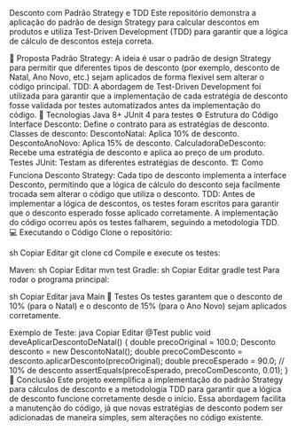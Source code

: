 Desconto com Padrão Strategy e TDD
Este repositório demonstra a aplicação do padrão de design Strategy para calcular descontos em produtos e utiliza Test-Driven Development (TDD) para garantir que a lógica de cálculo de descontos esteja correta.

📝 Proposta
Padrão Strategy: A ideia é usar o padrão de design Strategy para permitir que diferentes tipos de desconto (por exemplo, desconto de Natal, Ano Novo, etc.) sejam aplicados de forma flexível sem alterar o código principal.
TDD: A abordagem de Test-Driven Development foi utilizada para garantir que a implementação de cada estratégia de desconto fosse validada por testes automatizados antes da implementação do código.
🔧 Tecnologias
Java 8+
JUnit 4 para testes
⚙️ Estrutura do Código
Interface Desconto: Define o contrato para as estratégias de desconto.
Classes de desconto:
DescontoNatal: Aplica 10% de desconto.
DescontoAnoNovo: Aplica 15% de desconto.
CalculadoraDeDesconto: Recebe uma estratégia de desconto e aplica ao preço de um produto.
Testes JUnit: Testam as diferentes estratégias de desconto.
🏗 Como Funciona
Desconto Strategy: Cada tipo de desconto implementa a interface Desconto, permitindo que a lógica de cálculo do desconto seja facilmente trocada sem alterar o código que utiliza o desconto.
TDD: Antes de implementar a lógica de descontos, os testes foram escritos para garantir que o desconto esperado fosse aplicado corretamente. A implementação do código ocorreu após os testes falharem, seguindo a metodologia TDD.
💻 Executando o Código
Clone o repositório:

sh
Copiar
Editar
git clone <url-do-repositorio>
cd <diretorio-do-repositorio>
Compile e execute os testes:

Maven:
sh
Copiar
Editar
mvn test
Gradle:
sh
Copiar
Editar
gradle test
Para rodar o programa principal:

sh
Copiar
Editar
java Main
🧪 Testes
Os testes garantem que o desconto de 10% (para o Natal) e o desconto de 15% (para o Ano Novo) sejam aplicados corretamente.

Exemplo de Teste:
java
Copiar
Editar
@Test
public void deveAplicarDescontoDeNatal() {
    double precoOriginal = 100.0;
    Desconto desconto = new DescontoNatal();
    double precoComDesconto = desconto.aplicarDesconto(precoOriginal);
    double precoEsperado = 90.0; // 10% de desconto
    assertEquals(precoEsperado, precoComDesconto, 0.01);
}
🎯 Conclusão
Este projeto exemplifica a implementação do padrão Strategy para cálculos de desconto e a metodologia TDD para garantir que a lógica de desconto funcione corretamente desde o início. Essa abordagem facilita a manutenção do código, já que novas estratégias de desconto podem ser adicionadas de maneira simples, sem alterações no código existente.
